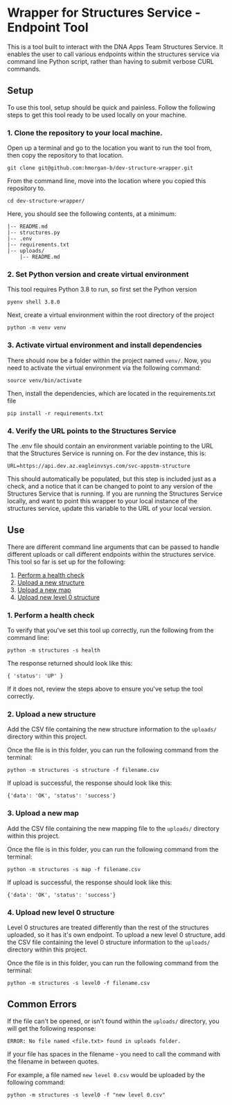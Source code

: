 # Wrapper for Structures Service - Endpoint Tool

This is a tool built to interact with the DNA Apps Team Structures Service.
It enables the user to call various endpoints within the structures service via command line Python script, rather than having to submit verbose CURL commands.

## Setup 

To use this tool, setup should be quick and painless. Follow the following steps to get this tool ready to be used locally on your machine.

### 1. Clone the repository to your local machine.
Open up a terminal and go to the location you want to run the tool from, then copy the repository to that location.
```shell
git clone git@github.com:hmorgan-b/dev-structure-wrapper.git
```

From the command line, move into the location where you copied this repository to.
```shell
cd dev-structure-wrapper/
```

Here, you should see the following contents, at a minimum:
```properties
|-- README.md
|-- structures.py
|-- .env
|-- requirements.txt
|-- uploads/
    |-- README.md
```

### 2. Set Python version and create virtual environment

This tool requires Python 3.8 to run, so first set the Python version
```shell
pyenv shell 3.8.0
```

Next, create a virtual environment within the root directory of the project
```shell
python -m venv venv
```

### 3. Activate virtual environment and install dependencies
There should now be a folder within the project named `venv/`. Now, you need to activate the virtual environment via the following command:
```shell
source venv/bin/activate
```
Then, install the dependencies, which are located in the requirements.txt file
```shell
pip install -r requirements.txt
```
### 4. Verify the URL points to the Structures Service
The .env file should contain an environment variable pointing to the URL that the Structures Service is running on. For the dev instance, this is:
```editorconfig
URL=https://api.dev.az.eagleinvsys.com/svc-appstm-structure
```
This should automatically be populated, but this step is included just as a check, and a notice that it can be changed to point to any version of the Structures Service that is running.
If you are running the Structures Service locally, and want to point this wrapper to your local instance of the structures service, update this variable to the URL of your local version.
## Use

There are different command line arguments that can be passed to handle different uploads or call different endpoints within the structures service. This tool so far is set up for the following:
1. [Perform a health check](#1-perform-a-health-check)
2. [Upload a new structure](#2-upload-a-new-structure)
3. [Upload a new map](#3-upload-a-new-map)
4. [Upload new level 0 structure](#4-upload-new-level-0-structure)

### 1. Perform a health check
To verify that you've set this tool up correctly, run the following from the command line:
```shell
python -m structures -s health
```
The response returned should look like this:
```shell
{ 'status': 'UP' }
```
If it does not, review the steps above to ensure you've setup the tool correctly.

### 2. Upload a new structure

Add the CSV file containing the new structure information to the `uploads/` directory within this project.

Once the file is in this folder, you can run the following command from the terminal:
```shell
python -m structures -s structure -f filename.csv
```

If upload is successful, the response should look like this:
```shell
{'data': 'OK', 'status': 'success'}
```

### 3. Upload a new map
Add the CSV file containing the new mapping file to the `uploads/` directory within this project.

Once the file is in this folder, you can run the following command from the terminal:
```shell
python -m structures -s map -f filename.csv
```

If upload is successful, the response should look like this:
```shell
{'data': 'OK', 'status': 'success'}
```

### 4. Upload new level 0 structure
Level 0 structures are treated differently than the rest of the structures uploaded, so it has it's own endpoint. To upload a new level 0 structure,
add the CSV file containing the level 0 structure information to the `uploads/` directory within this project.

Once the file is in this folder, you can run the following command from the terminal:

```shell
python -m structures -s level0 -f filename.csv
```

## Common Errors
If the file can't be opened, or isn't found within the `uploads/` directory, you will get the following response:
```
ERROR: No file named <file.txt> found in uploads folder.
```
If your file has spaces in the filename - you need to call the command with the filename in between quotes.

For example, a file named `new level 0.csv` would be uploaded by the following command:
```shell
python -m structures -s level0 -f "new level 0.csv"
```